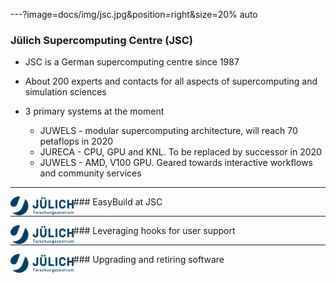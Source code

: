 ---?image=docs/img/jsc.jpg&position=right&size=20% auto

### Jülich Supercomputing Centre (JSC)

* JSC is a German supercomputing centre since 1987

* About 200 experts and contacts for all aspects of supercomputing and simulation
  sciences

* 3 primary systems at the moment
  * JUWELS - modular supercomputing architecture, will reach 70 petaflops in 2020
  * JURECA - CPU, GPU and KNL. To be replaced by successor in 2020
  * JUWELS - AMD, V100 GPU. Geared towards interactive workflows and community services
  
---

<img src="docs/img/jsc.jpg" style="float:left" width="20%"/>
### EasyBuild at JSC

---

<img src="docs/img/jsc.jpg" style="float:left" width="20%"/>
### Leveraging hooks for user support

---

<img src="docs/img/jsc.jpg" style="float:left" width="20%"/>
### Upgrading and retiring software

